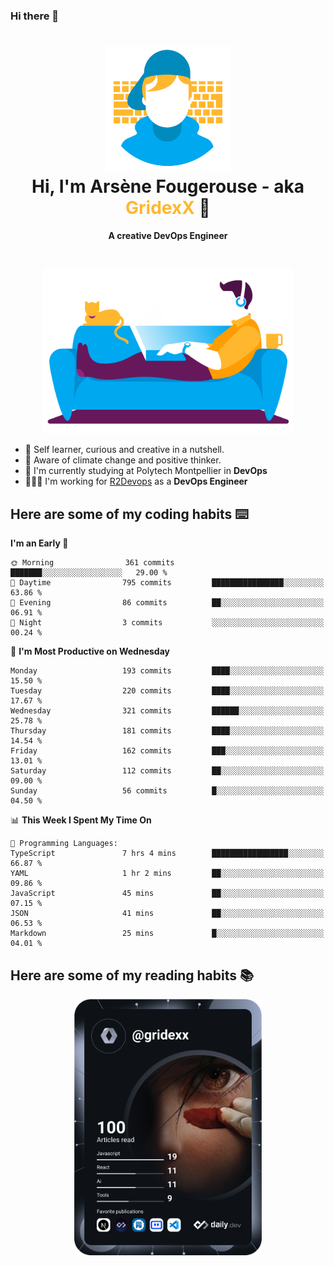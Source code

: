 ### Hi there 👋

<!--
**GridexX/gridexx** is a ✨ _special_ ✨ repository because its `README.md` (this file) appears on your GitHub profile.

Here are some ideas to get you started:

- 🔭 I’m currently working on ...
- 🌱 I’m currently learning ...
- 👯 I’m looking to collaborate on ...
- 🤔 I’m looking for help with ...
- 💬 Ask me about ...
- 📫 How to reach me: ...
- 😄 Pronouns: ...
- ⚡ Fun fact: ...
-->


<!-- Header -->
<h1 align="center">
  <img src="./images/user_profile.png" width="200">
  <br>
  Hi, I'm Arsène Fougerouse - aka <span style="color:#ffb72e">GridexX</span> 👋
</h1>


<p align="center">
  <b>A creative DevOps Engineer </b>
</p>
<br/>
<p align="center">
  <img src="./images/man_couch.png" width="400">
</p>

- 🎨 Self learner, curious and creative in a nutshell. 
- 🌱 Aware of climate change and positive thinker.
- 📕 I'm currently studying at Polytech Montpellier in **DevOps**
- 👨🏻‍💻 I'm working for [R2Devops](https://r2devops.io) as a **DevOps Engineer**


## Here are some of my coding habits ⌨️

<!-- Add a section about tech and Ops stack
  Like this one : https://github.com/Xanthus58#-tech-stack
-->
<!--START_SECTION:waka-->
**I'm an Early 🐤** 

```text
🌞 Morning                361 commits         ███████░░░░░░░░░░░░░░░░░░   29.00 % 
🌆 Daytime                795 commits         ████████████████░░░░░░░░░   63.86 % 
🌃 Evening                86 commits          ██░░░░░░░░░░░░░░░░░░░░░░░   06.91 % 
🌙 Night                  3 commits           ░░░░░░░░░░░░░░░░░░░░░░░░░   00.24 % 
```
📅 **I'm Most Productive on Wednesday** 

```text
Monday                   193 commits         ████░░░░░░░░░░░░░░░░░░░░░   15.50 % 
Tuesday                  220 commits         ████░░░░░░░░░░░░░░░░░░░░░   17.67 % 
Wednesday                321 commits         ██████░░░░░░░░░░░░░░░░░░░   25.78 % 
Thursday                 181 commits         ████░░░░░░░░░░░░░░░░░░░░░   14.54 % 
Friday                   162 commits         ███░░░░░░░░░░░░░░░░░░░░░░   13.01 % 
Saturday                 112 commits         ██░░░░░░░░░░░░░░░░░░░░░░░   09.00 % 
Sunday                   56 commits          █░░░░░░░░░░░░░░░░░░░░░░░░   04.50 % 
```


📊 **This Week I Spent My Time On** 

```text
💬 Programming Languages: 
TypeScript               7 hrs 4 mins        █████████████████░░░░░░░░   66.87 % 
YAML                     1 hr 2 mins         ██░░░░░░░░░░░░░░░░░░░░░░░   09.86 % 
JavaScript               45 mins             ██░░░░░░░░░░░░░░░░░░░░░░░   07.15 % 
JSON                     41 mins             ██░░░░░░░░░░░░░░░░░░░░░░░   06.53 % 
Markdown                 25 mins             █░░░░░░░░░░░░░░░░░░░░░░░░   04.01 % 
```


<!--END_SECTION:waka-->

## Here are some of my reading habits 📚
<div  align="center">
  <img src="./images/devcard.svg" width="300">
</div>
